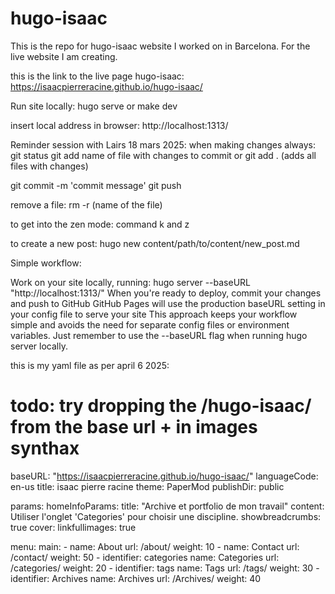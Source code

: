 # hugo-isaac
This is the repo for hugo-isaac website I worked on in Barcelona. For the live website I am creating. 

this is the link to the live page hugo-isaac:
https://isaacpierreracine.github.io/hugo-isaac/

Run site locally: hugo serve 
or 
make dev

insert local address in browser: http://localhost:1313/

Reminder session with Lairs 18 mars 2025:
when making changes always:
git status
git add name of file with changes to commit
or
git add . (adds all files with changes)

git commit -m 'commit message'
git push

remove a file: rm -r (name of the file)

to get into the zen mode: command k and z

to create a new post:
hugo new content/path/to/content/new_post.md

Simple workflow:

Work on your site locally, running: 
hugo server --baseURL "http://localhost:1313/"
When you're ready to deploy, commit your changes and push to GitHub
GitHub Pages will use the production baseURL setting in your config file to serve your site
This approach keeps your workflow simple and avoids the need for separate config files or environment variables. Just remember to use the --baseURL flag when running hugo server locally.

this is my yaml file as per april 6 2025:
# todo: try dropping the /hugo-isaac/ from the base url + in images synthax
baseURL: "https://isaacpierreracine.github.io/hugo-isaac/" 
languageCode: en-us
title: isaac pierre racine
theme: PaperMod
publishDir: public

params:
  homeInfoParams:
    title: "Archive et portfolio de mon travail"
    content: Utiliser l'onglet 'Categories' pour choisir une discipline. 
  showbreadcrumbs: true
  cover:
    linkfullimages: true
  
menu:
  main:
    - name: About
      url: /about/
      weight: 10
    - name: Contact
      url: /contact/
      weight: 50
    - identifier: categories
      name: Categories
      url: /categories/
      weight: 20
    - identifier: tags
      name: Tags
      url: /tags/
      weight: 30
    - identifier: Archives
      name: Archives
      url: /Archives/
      weight: 40